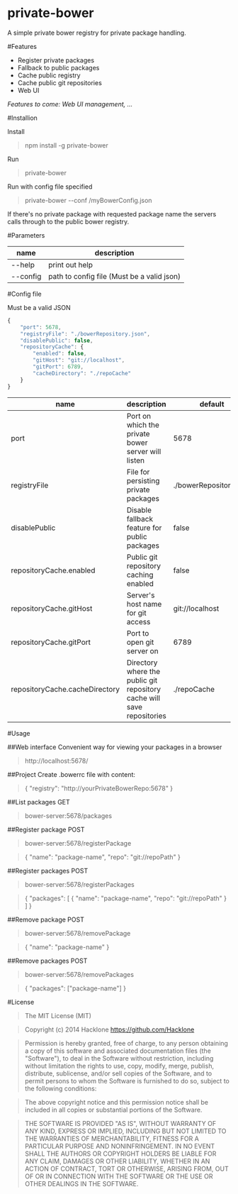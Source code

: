 private-bower
=============

A simple private bower registry for private package handling.

#Features

*   Register private packages
*   Fallback to public packages
*   Cache public registry
*   Cache public git repositories
*   Web UI

_Features to come: Web UI management, ..._

#Installion

Install
> npm install -g private-bower

Run
> private-bower

Run with config file specified
> private-bower --conf /myBowerConfig.json

If there's no private package with requested package name the servers calls through to the public bower registry.

#Parameters

| name       | description                                    |
|------------|------------------------------------------------|
| --help     | print out help                                 |
| --config   | path to config file (Must be a valid json)     |

#Config file

Must be a valid JSON
```javascript
{
    "port": 5678,
    "registryFile": "./bowerRepository.json",
    "disablePublic": false,
    "repositoryCache": {
        "enabled": false,
        "gitHost": "git://localhost",
        "gitPort": 6789,
        "cacheDirectory": "./repoCache"
    }
}
```

| name                           | description                                                            | default                |
|--------------------------------|------------------------------------------------------------------------|------------------------|
| port                           | Port on which the private bower server will listen                     | 5678                   |
| registryFile                   | File for persisting private packages                                   | ./bowerRepository.json |
| disablePublic                  | Disable fallback feature for public packages                           | false                  |
| repositoryCache.enabled        | Public git repository caching enabled                                  | false                  |
| repositoryCache.gitHost        | Server's host name for git access                                      | git://localhost        |
| repositoryCache.gitPort        | Port to open git server on                                             | 6789                   |
| repositoryCache.cacheDirectory | Directory where the public git repository cache will save repositories | ./repoCache            |

#Usage

##Web interface
Convenient way for viewing your packages in a browser
> http://localhost:5678/

##Project
Create .bowerrc file with content:
> { "registry": "http://yourPrivateBowerRepo:5678" }

##List packages
GET
> bower-server:5678/packages

##Register package
POST
> bower-server:5678/registerPackage

> { "name": "package-name", "repo": "git://repoPath" }

##Register packages
POST
> bower-server:5678/registerPackages

> { "packages": [ { "name": "package-name", "repo": "git://repoPath" } ] }

##Remove package
POST
> bower-server:5678/removePackage

> { "name": "package-name" }

##Remove packages
POST
> bower-server:5678/removePackages

> { "packages": ["package-name"] }

#License
> The MIT License (MIT)

> Copyright (c) 2014 Hacklone
> https://github.com/Hacklone

> Permission is hereby granted, free of charge, to any person obtaining a copy
> of this software and associated documentation files (the "Software"), to deal
> in the Software without restriction, including without limitation the rights
> to use, copy, modify, merge, publish, distribute, sublicense, and/or sell
> copies of the Software, and to permit persons to whom the Software is
> furnished to do so, subject to the following conditions:

> The above copyright notice and this permission notice shall be included in all
> copies or substantial portions of the Software.

> THE SOFTWARE IS PROVIDED "AS IS", WITHOUT WARRANTY OF ANY KIND, EXPRESS OR
> IMPLIED, INCLUDING BUT NOT LIMITED TO THE WARRANTIES OF MERCHANTABILITY,
> FITNESS FOR A PARTICULAR PURPOSE AND NONINFRINGEMENT. IN NO EVENT SHALL THE
> AUTHORS OR COPYRIGHT HOLDERS BE LIABLE FOR ANY CLAIM, DAMAGES OR OTHER
> LIABILITY, WHETHER IN AN ACTION OF CONTRACT, TORT OR OTHERWISE, ARISING FROM,
> OUT OF OR IN CONNECTION WITH THE SOFTWARE OR THE USE OR OTHER DEALINGS IN THE
> SOFTWARE.
